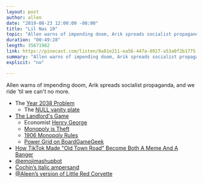 ```yaml
---
layout: post
author: allen
date: "2019-08-23 12:00:00 -08:00"
title: "Lil Nas 10"
topic: "Allen warns of impending doom, Arik spreads socialist propaganda, and we ride 'til we can't no more."
duration: "00:49:28"
length: 35671982
link: https://pinecast.com/listen/0a81e211-ea56-447a-8927-a53a0f2b1775.mp3
summary: "Allen warns of impending doom, Arik spreads socialist propaganda, and we ride 'til we can't no more."
explicit: "no"

---
```


Allen warns of impending doom, Arik spreads socialist propaganda, and we ride 'til we can't no more.

- The [Year 2038 Problem](https://en.wikipedia.org/wiki/Year_2038_problem)
	- The [NULL vanity plate](https://onefoottsunami.com/2019/08/14/the-backfiring-vanity-plate/)
- [The Landlord's Game](https://en.wikipedia.org/wiki/The_Landlord%27s_Game)
	- Economist [Henry George](https://en.wikipedia.org/wiki/Henry_George)
	- [Monopoly is Theft](https://harpers.org/blog/2012/10/monopoly-is-theft/)
	- [1906 Monopoly Rules](http://landlordsgame.info/games/lg-1906/lg-1906_egc-rules.html)
	- [Power Grid on BoardGameGeek](https://boardgamegeek.com/boardgame/2651/power-grid) 
- [How TikTok Made "Old Town Road" Become Both A Meme And A Banger](https://www.buzzfeednews.com/article/laurenstrapagiel/tiktok-lil-nas-x-old-town-road)
- [@emojimashupbot](https://twitter.com/emojimashupbot)
- [Cochin’s italic ampersand](https://twitter.com/SageOlson/status/1161059183594074112)
- [@Aleen’s version of Little Red Corvette](https://twitter.com/Aleen/status/1159901759864578048)